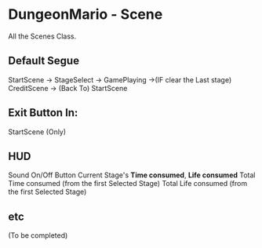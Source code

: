 # DungeonMario - Scene

All the Scenes Class.

## Default Segue
StartScene -> StageSelect -> GamePlaying ->(IF clear the Last stage) CreditScene -> (Back To) StartScene

## Exit Button In:
StartScene (Only)

## HUD
Sound On/Off Button
Current Stage's **Time consumed**, **Life consumed**
Total Time consumed (from the first Selected Stage)
Total Life consumed (from the first Selected Stage)

## etc
(To be completed)
